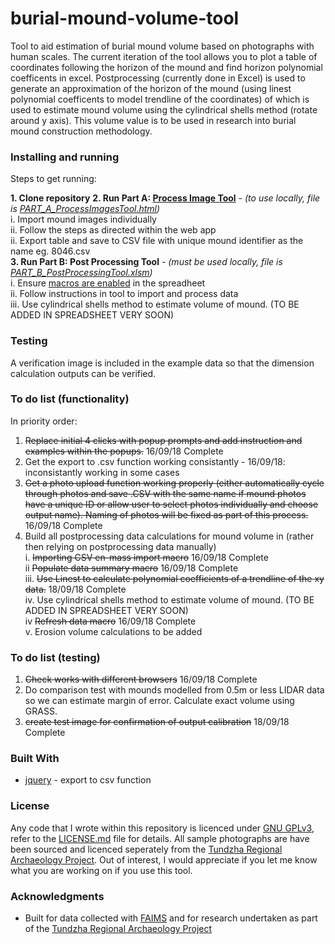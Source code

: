 # burial-mound-volume-tool

Tool to aid estimation of burial mound volume based on photographs with human scales. The current iteration of the tool allows you to plot a table of coordinates following the horizon of the mound and find horizon polynomial coefficents in excel. Postprocessing (currently done in Excel) is used to generate an approximation of the horizon of the mound (using linest polynomial coefficents to model trendline of the coordinates) of which is used to estimate mound volume using the cylindrical shells method (rotate around y axis). This volume value is to be used in research into burial mound construction methodology.

### Installing and running

Steps to get running:

**1. Clone repository**
**2. Run Part A: [Process Image Tool](https://jserc.github.io/burial-mound-volume-tool/PART_A_ProcessImagesTool.html)** - *(to use locally, file is [PART_A_ProcessImagesTool.html](PART_A_ProcessImagesTool.html))*  <br />
	i. Import mound images individually <br />
	ii. Follow the steps as directed within the web app<br />
	ii. Export table and save to CSV file with unique mound identifier as the name eg. 8046.csv <br />
**3. Run Part B: Post Processing Tool** - *(must be used locally, file is [PART_B_PostProcessingTool.xlsm](PART_B_PostProcessingTool.xlsm))*  <br />
	i. Ensure [macros are enabled](https://support.office.com/en-us/article/enable-or-disable-macros-in-office-files-12b036fd-d140-4e74-b45e-16fed1a7e5c6) in the spreadheet <br />
	ii. Follow instructions in tool to import and process data<br />
	iii. Use cylindrical shells method to estimate volume of mound. (TO BE ADDED IN SPREADSHEET VERY SOON)<br />

### Testing

A verification image is included in the example data so that the dimension calculation outputs can be verified.

### To do list (functionality)
In priority order:

1. ~~Replace initial 4 clicks with popup prompts and add instruction and examples within the popups.~~ 16/09/18 Complete
2. Get the export to .csv function working consistantly - 16/09/18: inconsistantly working in some cases
3. ~~Get a photo upload function working properly (either automatically cycle through photos and save .CSV with the same name if mound photos have a unique ID or allow user to select photos individually and choose output name). Naming of photos will be fixed as part of this process.~~  16/09/18 Complete
4. Build all postprocessing data calculations for mound volume in (rather then relying on postprocessing data manually)<br />
	i. ~~Importing CSV en-mass import macro~~  16/09/18 Complete <br />
	ii ~~Populate data summary macro~~  16/09/18 Complete <br />
	iii. ~~Use Linest to calculate polynomial coefficients of a trendline of the xy data.~~ 18/09/18 Complete <br />
	iv. Use cylindrical shells method to estimate volume of mound. (TO BE ADDED IN SPREADSHEET VERY SOON) <br />
	iv ~~Refresh data macro~~  16/09/18 Complete <br />
	v. Erosion volume calculations to be added <br />

### To do list (testing)

1. ~~Check works with different browsers~~  16/09/18 Complete <br />
2. Do comparison test with mounds modelled from 0.5m or less LIDAR data so we can estimate margin of error. Calculate exact volume using GRASS.
3. ~~create test image for confirmation of output calibration~~ 18/09/18 Complete

### Built With

* [jquery](https://jquery.com/) - export to csv function

### License

Any code that I wrote within this repository is licenced under [GNU GPLv3](https://choosealicense.com/licenses/gpl-3.0/), refer to the [LICENSE.md](LICENSE.md) file for details. All sample photographs are have been sourced and licenced seperately from the [Tundzha Regional Archaeology Project](http://www.tundzha.org/). Out of interest, I would appreciate if you let me know what you are working on if you use this tool.

### Acknowledgments

* Built for data collected with [FAIMS](https://www.fedarch.org/about/) and for research undertaken as part of the [Tundzha Regional Archaeology Project](http://www.tundzha.org/)
